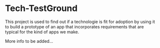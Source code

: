 # Tech-TestGround

This project is used to find out if a technologie is fit for adoption by using it to build a prototype of an app that incorporates requirements that are typical for the kind of apps we make.

More info to be added...

